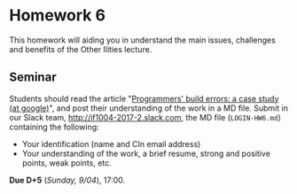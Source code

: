 # Homework 6

This homework will aiding you in understand the main issues, challenges and benefits of the Other Ilities lecture.

## Seminar

Students should read the article "[Programmers' build errors: a case study (at google)](https://github.com/vinicius3w/if1004-DevOps/blob/master/lectures/if1004-devops-reading06.pdf)", and post their understanding of the work in a MD file. Submit in our Slack team, http://if1004-2017-2.slack.com, the MD file (```LOGIN-HW6.md```) containing the following:

* Your identification (name and CIn email address)
* Your understanding of the work, a brief resume, strong and positive points, weak points, etc.

**Due D+5** (_Sunday, 9/04_), 17:00.
